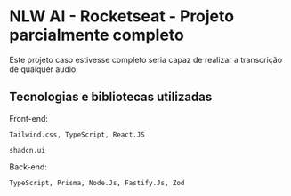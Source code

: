 
# NLW AI - Rocketseat - Projeto parcialmente completo

Este projeto caso estivesse completo seria capaz de realizar a transcrição de qualquer audio. 



## Tecnologias e bibliotecas utilizadas

Front-end:

    Tailwind.css, TypeScript, React.JS

    shadcn.ui

Back-end:

    TypeScript, Prisma, Node.Js, Fastify.Js, Zod
